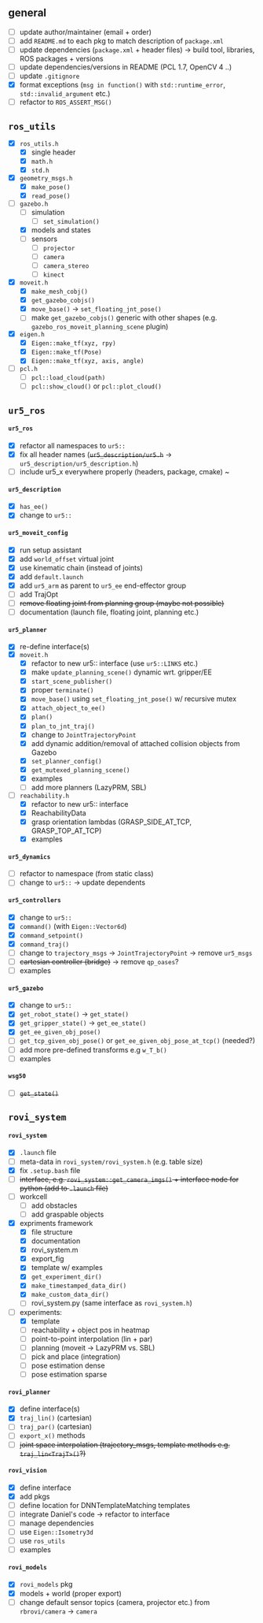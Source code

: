 ## general

- [ ] update author/maintainer (email + order)
- [ ] add `README.md` to each pkg to match description of `package.xml`
- [ ] update dependencies (`package.xml` + header files) → build tool, libraries, ROS packages + versions
- [ ] update dependencies/versions in README (PCL 1.7, OpenCV 4 ..)
- [ ] update `.gitignore`
- [x] format exceptions (`msg in function()` with `std::runtime_error`, `std::invalid_argument` etc.)
- [ ] refactor to `ROS_ASSERT_MSG()`

## `ros_utils`

- [x] `ros_utils.h`
	- [x] single header
	- [x] `math.h`
	- [x] `std.h`
- [x] `geometry_msgs.h`
	- [x] `make_pose()`
	- [x] `read_pose()`
- [ ] `gazebo.h`
	- [ ] simulation
		- [ ] `set_simulation()`
	- [x] models and states
	- [ ] sensors
		- [ ] `projector`
		- [ ] `camera`
		- [ ] `camera_stereo`
		- [ ] `kinect`
- [x] `moveit.h`
	- [x] `make_mesh_cobj()`
	- [x] `get_gazebo_cobjs()`
	- [x] `move_base()` → `set_floating_jnt_pose()`
	- [ ] make `get_gazebo_cobjs()` generic with other shapes (e.g. `gazebo_ros_moveit_planning_scene` plugin) 
- [x] `eigen.h`
	- [x] `Eigen::make_tf(xyz, rpy)`
	- [x] `Eigen::make_tf(Pose)`
	- [x] `Eigen::make_tf(xyz, axis, angle)`
- [ ] `pcl.h`
	- [ ] `pcl::load_cloud(path)`
	- [ ] `pcl::show_cloud()` or `pcl::plot_cloud()`

## `ur5_ros`

#### `ur5_ros`

- [x] refactor all namespaces to `ur5::`
- [x] fix all header names (~~`ur5_description/ur5.h`~~ → `ur5_description/ur5_description.h`)
- [ ] include ur5_x everywhere properly (headers, package, cmake)
~
#### `ur5_description`

- [x] `has_ee()`
- [x] change to `ur5::`

#### `ur5_moveit_config`

- [x] run setup assistant
- [x] add `world_offset` virtual joint
- [x] use kinematic chain (instead of joints)
- [x] add `default.launch`
- [x] add `ur5_arm` as parent to `ur5_ee` end-effector group
- [ ] add TrajOpt
- [ ] ~~remove floating joint from planning group (maybe not possible)~~
- [ ] documentation (launch file, floating joint, planning etc.)

#### `ur5_planner`

- [x] re-define interface(s)
- [x] `moveit.h`
	- [x] refactor to new ur5:: interface (use `ur5::LINKS` etc.)
	- [x] make `update_planning_scene()` dynamic wrt. gripper/EE
	- [x] `start_scene_publisher()`
	- [x] proper `terminate()`
	- [x] `move_base()` using `set_floating_jnt_pose()` w/ recursive mutex
	- [x] `attach_object_to_ee()`
	- [x] `plan()`
	- [x] `plan_to_jnt_traj()`
	- [x] change to `JointTrajectoryPoint`
	- [x] add dynamic addition/removal of attached collision objects from Gazebo
	- [x] `set_planner_config()`
	- [x] `get_mutexed_planning_scene()`
	- [x] examples
	- [ ] add more planners (LazyPRM, SBL)
- [ ] `reachability.h`
	- [x] refactor to new ur5:: interface
	- [x] ReachabilityData
	- [x] grasp orientation lambdas (GRASP_SIDE_AT_TCP, GRASP_TOP_AT_TCP)
	- [x] examples

#### `ur5_dynamics`

- [ ] refactor to namespace (from static class)
- [ ] change to `ur5::` → update dependents

#### `ur5_controllers`

- [x] change to `ur5::`
- [x] `command()` (with `Eigen::Vector6d`)
- [x] `command_setpoint()`
- [x] `command_traj()`
- [ ] change to `trajectory_msgs` → `JointTrajectoryPoint` → remove `ur5_msgs`
- [ ] ~~cartesian controller (bridge)~~ → remove `qp_oases`?
- [ ] examples

#### `ur5_gazebo`

- [x] change to `ur5::`
- [x] `get_robot_state()` → `get_state()`
- [x] `get_gripper_state()` → `get_ee_state()`
- [x] `get_ee_given_obj_pose()`
- [ ] `get_tcp_given_obj_pose()` or `get_ee_given_obj_pose_at_tcp()` (needed?)
- [ ] add more pre-defined transforms e.g `w_T_b()`
- [ ] examples

#### `wsg50`

- [ ] ~~`get_state()`~~

## `rovi_system`

#### `rovi_system`

- [x] `.launch` file
- [ ] meta-data in `rovi_system/rovi_system.h` (e.g. table size)
- [x] fix `.setup.bash` file
- [ ] ~~interface, e.g. `rovi_system::get_camera_imgs()` + interface node for python (add to `.launch` file)~~
- [ ] workcell
	- [ ] add obstacles
	- [ ] add graspable objects
- [x] expriments framework
	- [x] file structure
	- [x] documentation
	- [x] rovi_system.m
	- [x] export_fig
	- [x] template w/ examples
	- [x] `get_experiment_dir()`
	- [x] `make_timestamped_data_dir()`
	- [x] `make_custom_data_dir()`
	- [ ] rovi_system.py (same interface as `rovi_system.h`)
- [ ] experiments:
	- [x] template
	- [ ] reachability + object pos in heatmap
	- [ ] point-to-point interpolation (lin + par)
	- [ ] planning (moveit → LazyPRM vs. SBL)
	- [ ] pick and place (integration)
	- [ ] pose estimation dense
	- [ ] pose estimation sparse

#### `rovi_planner`

- [x] define interface(s)
- [x] `traj_lin()` (cartesian)
- [ ] `traj_par()` (cartesian)
- [ ] `export_x()` methods
- [ ] ~~joint space interpolation (trajectory_msgs, template methods e.g. `traj_lin<TrajT>()`?)~~

#### `rovi_vision`

- [x] define interface
- [x] add pkgs
- [ ] define location for DNNTemplateMatching templates
- [ ] integrate Daniel's code → refactor to interface
- [ ] manage dependencies
- [ ] use `Eigen::Isometry3d`
- [ ] use `ros_utils`
- [ ] examples

#### `rovi_models`

- [x] `rovi_models` pkg
- [x] models + world (proper export)
- [ ] change default sensor topics (camera, projector etc.) from `rbrovi/camera` → `camera`
